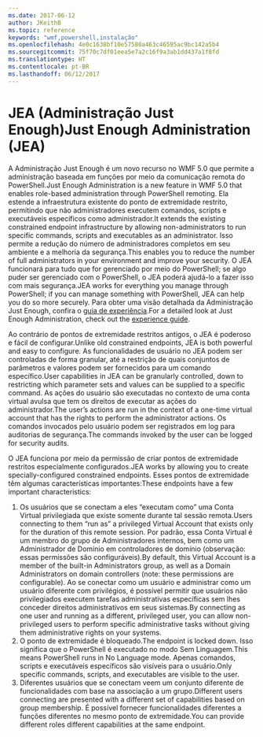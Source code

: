 ```yaml
---
ms.date: 2017-06-12
author: JKeithB
ms.topic: reference
keywords: "wmf,powershell,instalação"
ms.openlocfilehash: 4e0c1638bf10e57580a463c46595ac9bc142a5b4
ms.sourcegitcommit: 75f70c7df01eea5e7a2c16f9a3ab1dd437a1f8fd
ms.translationtype: HT
ms.contentlocale: pt-BR
ms.lasthandoff: 06/12/2017
---
```

# <a name="just-enough-administration-jea"></a><span data-ttu-id="51c82-102">JEA (Administração Just Enough)</span><span class="sxs-lookup"><span data-stu-id="51c82-102">Just Enough Administration (JEA)</span></span>
<span data-ttu-id="51c82-103">A Administração Just Enough é um novo recurso no WMF 5.0 que permite a administração baseada em funções por meio da comunicação remota do PowerShell.</span><span class="sxs-lookup"><span data-stu-id="51c82-103">Just Enough Administration is a new feature in WMF 5.0 that enables role-based administration through PowerShell remoting.</span></span>  <span data-ttu-id="51c82-104">Ela estende a infraestrutura existente do ponto de extremidade restrito, permitindo que não administradores executem comandos, scripts e executáveis específicos como administrador.</span><span class="sxs-lookup"><span data-stu-id="51c82-104">It extends the existing constrained endpoint infrastructure by allowing non-administrators to run specific commands, scripts and executables as an administrator.</span></span>  <span data-ttu-id="51c82-105">Isso permite a redução do número de administradores completos em seu ambiente e a melhoria da segurança.</span><span class="sxs-lookup"><span data-stu-id="51c82-105">This enables you to reduce the number of full administrators in your environment and improve your security.</span></span>  <span data-ttu-id="51c82-106">O JEA funcionará para tudo que for gerenciado por meio do PowerShell; se algo puder ser gerenciado com o PowerShell, o JEA poderá ajudá-lo a fazer isso com mais segurança.</span><span class="sxs-lookup"><span data-stu-id="51c82-106">JEA works for everything you manage through PowerShell; if you can manage something with PowerShell, JEA can help you do so more securely.</span></span>  <span data-ttu-id="51c82-107">Para obter uma visão detalhada da Administração Just Enough, confira o [guia de experiência](http://aka.ms/JEA).</span><span class="sxs-lookup"><span data-stu-id="51c82-107">For a detailed look at Just Enough Administration, check out the [experience guide](http://aka.ms/JEA).</span></span>

<span data-ttu-id="51c82-108">Ao contrário de pontos de extremidade restritos antigos, o JEA é poderoso e fácil de configurar.</span><span class="sxs-lookup"><span data-stu-id="51c82-108">Unlike old constrained endpoints, JEA is both powerful and easy to configure.</span></span>  <span data-ttu-id="51c82-109">As funcionalidades de usuário no JEA podem ser controladas de forma granular, até a restrição de quais conjuntos de parâmetros e valores podem ser fornecidos para um comando específico.</span><span class="sxs-lookup"><span data-stu-id="51c82-109">User capabilities in JEA can be granularly controlled, down to restricting which parameter sets and values can be supplied to a specific command.</span></span> <span data-ttu-id="51c82-110">As ações do usuário são executadas no contexto de uma conta virtual avulsa que tem os direitos de executar as ações do administrador.</span><span class="sxs-lookup"><span data-stu-id="51c82-110">The user’s actions are run in the context of a one-time virtual account that has the rights to perform the administrator actions.</span></span>  <span data-ttu-id="51c82-111">Os comandos invocados pelo usuário podem ser registrados em log para auditorias de segurança.</span><span class="sxs-lookup"><span data-stu-id="51c82-111">The commands invoked by the user can be logged for security audits.</span></span>

<span data-ttu-id="51c82-112">O JEA funciona por meio da permissão de criar pontos de extremidade restritos especialmente configurados.</span><span class="sxs-lookup"><span data-stu-id="51c82-112">JEA works by allowing you to create specially-configured constrained endpoints.</span></span>  <span data-ttu-id="51c82-113">Esses pontos de extremidade têm algumas características importantes:</span><span class="sxs-lookup"><span data-stu-id="51c82-113">These endpoints have a few important characteristics:</span></span>

1. <span data-ttu-id="51c82-114">Os usuários que se conectam a eles “executam como” uma Conta Virtual privilegiada que existe somente durante tal sessão remota.</span><span class="sxs-lookup"><span data-stu-id="51c82-114">Users connecting to them “run as” a privileged Virtual Account that exists only for the duration of this remote session.</span></span>  <span data-ttu-id="51c82-115">Por padrão, essa Conta Virtual é um membro do grupo de Administradores internos, bem como um Administrador de Domínio em controladores de domínio (observação: essas permissões são configuráveis).</span><span class="sxs-lookup"><span data-stu-id="51c82-115">By default, this Virtual Account is a member of the built-in Administrators group, as well as a Domain Administrators on domain controllers (note: these permissions are configurable).</span></span> <span data-ttu-id="51c82-116">Ao se conectar como um usuário e administrar como um usuário diferente com privilégios, é possível permitir que usuários não privilegiados executem tarefas administrativas específicas sem lhes conceder direitos administrativos em seus sistemas.</span><span class="sxs-lookup"><span data-stu-id="51c82-116">By connecting as one user and running as a different, privileged user, you can allow non-privileged users to perform specific administrative tasks without giving them administrative rights on your systems.</span></span>
2. <span data-ttu-id="51c82-117">O ponto de extremidade é bloqueado.</span><span class="sxs-lookup"><span data-stu-id="51c82-117">The endpoint is locked down.</span></span>  <span data-ttu-id="51c82-118">Isso significa que o PowerShell é executado no modo Sem Linguagem.</span><span class="sxs-lookup"><span data-stu-id="51c82-118">This means PowerShell runs in No Language mode.</span></span>  <span data-ttu-id="51c82-119">Apenas comandos, scripts e executáveis específicos são visíveis para o usuário.</span><span class="sxs-lookup"><span data-stu-id="51c82-119">Only specific commands, scripts, and executables are visible to the user.</span></span>
3. <span data-ttu-id="51c82-120">Diferentes usuários que se conectam veem um conjunto diferente de funcionalidades com base na associação a um grupo.</span><span class="sxs-lookup"><span data-stu-id="51c82-120">Different users connecting are presented with a different set of capabilities based on group membership.</span></span>  <span data-ttu-id="51c82-121">É possível fornecer funcionalidades diferentes a funções diferentes no mesmo ponto de extremidade.</span><span class="sxs-lookup"><span data-stu-id="51c82-121">You can provide different roles different capabilities at the same endpoint.</span></span>

